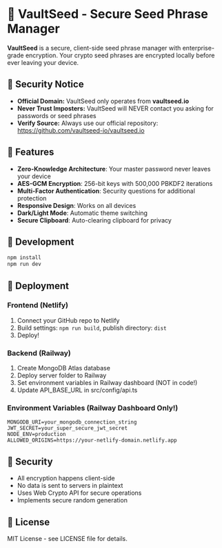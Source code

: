 # 🔐 VaultSeed - Secure Seed Phrase Manager

**VaultSeed** is a secure, client-side seed phrase manager with enterprise-grade encryption. Your crypto seed phrases are encrypted locally before ever leaving your device.

## 🚨 Security Notice

- **Official Domain:** VaultSeed only operates from **vaultseed.io**
- **Never Trust Imposters:** VaultSeed will NEVER contact you asking for passwords or seed phrases
- **Verify Source:** Always use our official repository: https://github.com/vaultseed-io/vaultseed.io

## 🚀 Features

- **Zero-Knowledge Architecture**: Your master password never leaves your device
- **AES-GCM Encryption**: 256-bit keys with 500,000 PBKDF2 iterations
- **Multi-Factor Authentication**: Security questions for additional protection
- **Responsive Design**: Works on all devices
- **Dark/Light Mode**: Automatic theme switching
- **Secure Clipboard**: Auto-clearing clipboard for privacy

## 🔧 Development

```bash
npm install
npm run dev
```

## 🚀 Deployment

### Frontend (Netlify)
1. Connect your GitHub repo to Netlify
2. Build settings: `npm run build`, publish directory: `dist`
3. Deploy!

### Backend (Railway)
1. Create MongoDB Atlas database
2. Deploy server folder to Railway
3. Set environment variables in Railway dashboard (NOT in code!)
4. Update API_BASE_URL in src/config/api.ts

### Environment Variables (Railway Dashboard Only!)
```
MONGODB_URI=your_mongodb_connection_string
JWT_SECRET=your_super_secure_jwt_secret
NODE_ENV=production
ALLOWED_ORIGINS=https://your-netlify-domain.netlify.app
```

## 🔐 Security

- All encryption happens client-side
- No data is sent to servers in plaintext
- Uses Web Crypto API for secure operations
- Implements secure random generation

## 📄 License

MIT License - see LICENSE file for details.